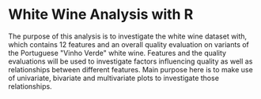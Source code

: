 # White Wine Analysis with R

The purpose of this analysis is to investigate the white wine dataset with, which contains 12 features and an overall quality evaluation on variants of the Portuguese "Vinho Verde" white wine. 
Features and the quality evaluations will be used to investigate factors influencing quality as well as relationships between different features. Main purpose here is to make use of univariate, bivariate and multivariate plots to investigate those relationships.